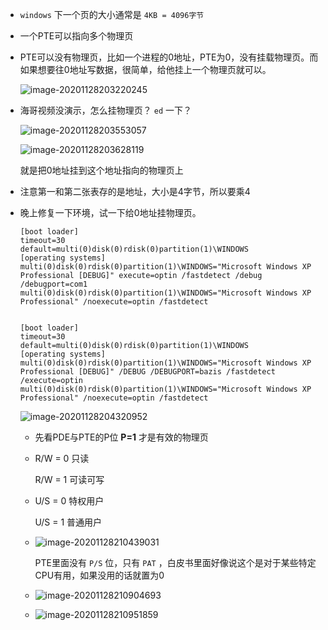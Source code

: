 + `windows` 下一个页的大小通常是 `4KB = 4096字节` 	

+ 一个PTE可以指向多个物理页

+ PTE可以没有物理页，比如一个进程的0地址，PTE为0，没有挂载物理页。而如果想要往0地址写数据，很简单，给他挂上一个物理页就可以。

  ![image-20201128203220245](https://cdn.jsdelivr.net/gh/smallzhong/picgo-pic-bed/image-20201128203220245.png)

+ 海哥视频没演示，怎么挂物理页？ `ed` 一下？

  ![image-20201128203553057](https://cdn.jsdelivr.net/gh/smallzhong/picgo-pic-bed/image-20201128203553057.png)

  ![image-20201128203628119](https://cdn.jsdelivr.net/gh/smallzhong/picgo-pic-bed/image-20201128203628119.png)

  就是把0地址挂到这个地址指向的物理页上

+ 注意第一和第二张表存的是地址，大小是4字节，所以要乘4

+ 晚上修复一下环境，试一下给0地址挂物理页。

  ```
  [boot loader]
  timeout=30
  default=multi(0)disk(0)rdisk(0)partition(1)\WINDOWS
  [operating systems]
  multi(0)disk(0)rdisk(0)partition(1)\WINDOWS="Microsoft Windows XP Professional [DEBUG]" execute=optin /fastdetect /debug /debugport=com1
  multi(0)disk(0)rdisk(0)partition(1)\WINDOWS="Microsoft Windows XP Professional" /noexecute=optin /fastdetect
  
  
  [boot loader]
  timeout=30
  default=multi(0)disk(0)rdisk(0)partition(1)\WINDOWS
  [operating systems]
  multi(0)disk(0)rdisk(0)partition(1)\WINDOWS="Microsoft Windows XP Professional [DEBUG]" /DEBUG /DEBUGPORT=bazis /fastdetect /execute=optin
  multi(0)disk(0)rdisk(0)partition(1)\WINDOWS="Microsoft Windows XP Professional" /noexecute=optin /fastdetect
  
  ```

  ![image-20201128204320952](https://cdn.jsdelivr.net/gh/smallzhong/picgo-pic-bed/image-20201128204320952.png)

  + 先看PDE与PTE的P位 **P=1** 才是有效的物理页

  + R/W = 0 只读

    R/W = 1 可读可写

  + U/S = 0 特权用户

    U/S = 1 普通用户

  + ![image-20201128210439031](https://cdn.jsdelivr.net/gh/smallzhong/picgo-pic-bed/image-20201128210439031.png)

    PTE里面没有 `P/S` 位，只有 `PAT` ，白皮书里面好像说这个是对于某些特定CPU有用，如果没用的话就置为0

  + ![image-20201128210904693](https://cdn.jsdelivr.net/gh/smallzhong/picgo-pic-bed/image-20201128210904693.png)

  + ![image-20201128210951859](https://cdn.jsdelivr.net/gh/smallzhong/picgo-pic-bed/image-20201128210951859.png)